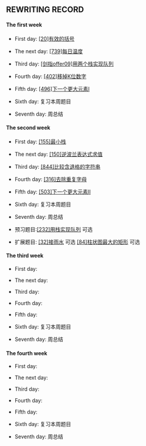 ## REWRITING RECORD

#### The first week

* First day: [[20]有效的括号](https://leetcode-cn.com/problems/valid-parentheses/)

* The next day: [[739]每日温度](https://leetcode-cn.com/problems/daily-temperatures/)

* Third day: [[剑指offer09]用两个栈实现队列](https://leetcode-cn.com/problems/yong-liang-ge-zhan-shi-xian-dui-lie-lcof/)

* Fourth day: [[402]移掉K位数字](https://leetcode-cn.com/problems/remove-k-digits/)

* Fifth day: [[496]下一个更大元素I](https://leetcode-cn.com/problems/next-greater-element-i/)

* Sixth day: 复习本周题目

* Seventh day: 周总结

#### The second week

* First day: [[155]最小栈](https://leetcode-cn.com/problems/min-stack/)

* The next day: [[150]逆波兰表达式求值](https://leetcode-cn.com/problems/evaluate-reverse-polish-notation/)

* Third day: [[844]比较含退格的字符串](https://leetcode-cn.com/problems/backspace-string-compare/)

* Fourth day: [[316]去除重复字母](https://leetcode-cn.com/problems/remove-duplicate-letters/[[503]])

* Fifth day: [[503]下一个更大元素II](https://leetcode-cn.com/problems/next-greater-element-ii/)

* Sixth day: 复习本周题目

* Seventh day: 周总结

* 预习题目:[[232]用栈实现队列](https://leetcode-cn.com/problems/implement-queue-using-stacks/) 可选

* 扩展题目:
[[32]接雨水](https://leetcode-cn.com/problems/trapping-rain-water/) 可选
[[84]柱状图最大的矩形](https://leetcode-cn.com/problems/largest-rectangle-in-histogram/) 可选

#### The third week

* First day: 

* The next day: 

* Third day: 

* Fourth day: 

* Fifth day: 

* Sixth day: 复习本周题目

* Seventh day: 周总结

#### The fourth week

* First day: 

* The next day: 

* Third day: 

* Fourth day: 

* Fifth day: 

* Sixth day: 复习本周题目

* Seventh day: 周总结
